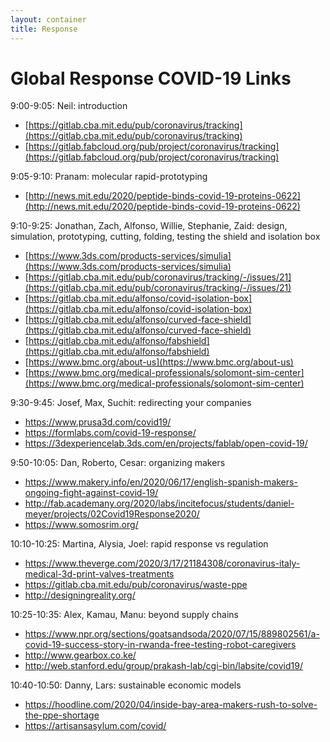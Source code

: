 ```yaml
---
layout: container
title: Response
---
```


# Global Response COVID-19 Links

9:00-9:05: Neil: introduction

* [https://gitlab.cba.mit.edu/pub/coronavirus/tracking](https://gitlab.cba.mit.edu/pub/coronavirus/tracking)
* [https://gitlab.fabcloud.org/pub/project/coronavirus/tracking](https://gitlab.fabcloud.org/pub/project/coronavirus/tracking)


9:05-9:10: Pranam: molecular rapid-prototyping


* [http://news.mit.edu/2020/peptide-binds-covid-19-proteins-0622](http://news.mit.edu/2020/peptide-binds-covid-19-proteins-0622)


9:10-9:25: Jonathan, Zach, Alfonso, Willie, Stephanie, Zaid: design, simulation, prototyping, cutting, folding, testing the shield and isolation box


* [https://www.3ds.com/products-services/simulia](https://www.3ds.com/products-services/simulia)
* [https://gitlab.cba.mit.edu/pub/coronavirus/tracking/-/issues/21](https://gitlab.cba.mit.edu/pub/coronavirus/tracking/-/issues/21)
* [https://gitlab.cba.mit.edu/alfonso/covid-isolation-box](https://gitlab.cba.mit.edu/alfonso/covid-isolation-box)
* [https://gitlab.cba.mit.edu/alfonso/curved-face-shield](https://gitlab.cba.mit.edu/alfonso/curved-face-shield)
* [https://gitlab.cba.mit.edu/alfonso/fabshield](https://gitlab.cba.mit.edu/alfonso/fabshield)
* [https://www.bmc.org/about-us](https://www.bmc.org/about-us)
* [https://www.bmc.org/medical-professionals/solomont-sim-center](https://www.bmc.org/medical-professionals/solomont-sim-center)


9:30-9:45: Josef, Max, Suchit: redirecting your companies


* https://www.prusa3d.com/covid19/
* https://formlabs.com/covid-19-response/
* https://3dexperiencelab.3ds.com/en/projects/fablab/open-covid-19/


9:50-10:05: Dan, Roberto, Cesar: organizing makers


* https://www.makery.info/en/2020/06/17/english-spanish-makers-ongoing-fight-against-covid-19/
* http://fab.academany.org/2020/labs/incitefocus/students/daniel-meyer/projects/02Covid19Response2020/
* https://www.somosrim.org/


10:10-10:25: Martina, Alysia, Joel: rapid response vs regulation


* https://www.theverge.com/2020/3/17/21184308/coronavirus-italy-medical-3d-print-valves-treatments
* https://gitlab.cba.mit.edu/pub/coronavirus/waste-ppe
* http://designingreality.org/


10:25-10:35: Alex, Kamau, Manu: beyond supply chains


* https://www.npr.org/sections/goatsandsoda/2020/07/15/889802561/a-covid-19-success-story-in-rwanda-free-testing-robot-caregivers
* http://www.gearbox.co.ke/
* http://web.stanford.edu/group/prakash-lab/cgi-bin/labsite/covid19/


10:40-10:50: Danny, Lars: sustainable economic models


* https://hoodline.com/2020/04/inside-bay-area-makers-rush-to-solve-the-ppe-shortage
* https://artisansasylum.com/covid/


